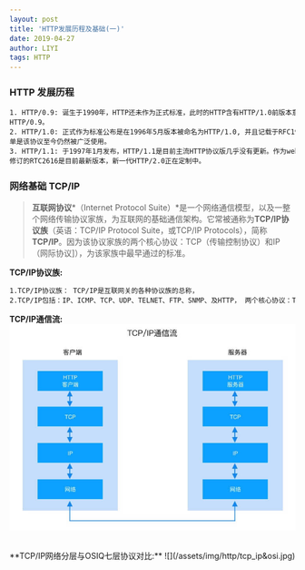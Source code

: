 ```yaml
---
layout: post
title: 'HTTP发展历程及基础(一)'
date: 2019-04-27
author: LIYI
tags: HTTP
---
```



### HTTP 发展历程
```html
1. HTTP/0.9: 诞生于1990年，HTTP还未作为正式标准，此时的HTTP含有HTTP/1.0前版本意思，因此称之为
HTTP/0.9。
2. HTTP/1.0: 正式作为标准公布是在1996年5月版本被命名为HTTP/1.0, 并且记载于RFC1945。虽然是初期标准，
单是该协议至今仍然被广泛使用。
3. HTTP/1.1: 于1997年1月发布，HTTP/1.1是目前主流HTTP协议版几乎没有更新。作为web文档传输协议，
修订的RTC2616是目前最新版本，新一代HTTP/2.0正在定制中。
```

### 网络基础 TCP/IP

> **互联网协议***（Internet Protocol Suite）*是一个网络通信模型，以及一整个网络传输协议家族，为互联网的基础通信架构。它常被通称为**TCP/IP协议族**（英语：TCP/IP Protocol Suite，或TCP/IP Protocols），简称**TCP/IP**。因为该协议家族的两个核心协议：TCP（传输控制协议）和IP（网际协议]），为该家族中最早通过的标准。


**TCP/IP协议族:**

```html
1.TCP/IP协议族： TCP/IP是互联网关的各种协议族的总称，
2.TCP/IP包括：IP、ICMP、TCP、UDP、TELNET、FTP、SNMP、及HTTP， 两个核心协议：TCP（传输控制协议）和IP（网际协议）...
```

**TCP/IP通信流:**
![](/assets/img/http/tcp_ip_model.jpg)


<br>
**TCP/IP网络分层与OSIQ七层协议对比:**
![](/assets/img/http/tcp_ip&osi.jpg)




